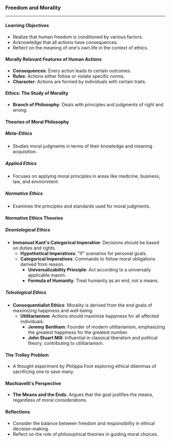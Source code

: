 ### Freedom and Morality

---

#### Learning Objectives

- Realize that human freedom is conditioned by various factors.
- Acknowledge that all actions have consequences.
- Reflect on the meaning of one's own life in the context of ethics.

#### Morally Relevant Features of Human Actions

- **Consequences**: Every action leads to certain outcomes.
- **Rules**: Actions either follow or violate specific norms.
- **Character**: Actions are formed by individuals with certain traits.

#### Ethics: The Study of Morality

- **Branch of Philosophy**: Deals with principles and judgments of right and wrong.

#### Theories of Moral Philosophy

##### Meta-Ethics

- Studies moral judgments in terms of their knowledge and meaning acquisition.

##### Applied Ethics

- Focuses on applying moral principles in areas like medicine, business, law, and environment.

##### Normative Ethics

- Examines the principles and standards used for moral judgments.

#### Normative Ethics Theories

##### Deontological Ethics

- **Immanuel Kant's Categorical Imperative**: Decisions should be based on duties and rights.
    - **Hypothetical Imperatives**: "If" scenarios for personal goals.
    - **Categorical Imperatives**: Commands to follow moral obligations derived from reason.
        - **Universalizability Principle**: Act according to a universally applicable maxim.
        - **Formula of Humanity**: Treat humanity as an end, not a means.

##### Teleological Ethics

- **Consequentialist Ethics**: Morality is derived from the end goals of maximizing happiness and well-being.
    - **Utilitarianism**: Actions should maximize happiness for all affected individuals.
        - **Jeremy Bentham**: Founder of modern utilitarianism, emphasizing the greatest happiness for the greatest number.
        - **John Stuart Mill**: Influential in classical liberalism and political theory, contributing to utilitarianism.

#### The Trolley Problem

- A thought experiment by Philippa Foot exploring ethical dilemmas of sacrificing one to save many.

#### Machiavelli's Perspective

- **The Means and the Ends**: Argues that the goal justifies the means, regardless of moral considerations.

#### Reflections

- Consider the balance between freedom and responsibility in ethical decision-making.
- Reflect on the role of philosophical theories in guiding moral choices.